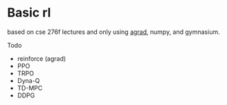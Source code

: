 # Basic rl
based on cse 276f lectures and only using [agrad](https://github.com/arnavg115/agrad), numpy, and gymnasium.

Todo
- reinforce (agrad)
- PPO
- TRPO
- Dyna-Q
- TD-MPC
- DDPG
